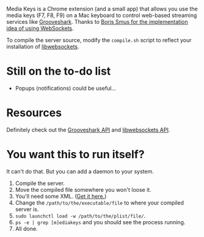 Media Keys is a Chrome extension (and a small app) that allows you use the media keys (F7, F8, F9) on a Mac keyboard to control web-based streaming services like [Grooveshark](http://grooveshark.com). Thanks to [Boris Smus for the implementation idea of using WebSockets](http://smus.com/chrome-media-keys-revisited/).

To compile the server source, modify the `compile.sh` script to reflect your installation of [libwebsockets](http://libwebsockets.org/).

Still on the to-do list
======================

* Popups (notifications) could be useful...

Resources
=========

Definitely check out the [Grooveshark API](http://grooveshark.com/GroovesharkAPI.html) and [libwebsockets API](http://libwebsockets.org/libwebsockets-api-doc.html).

You want this to run itself?
============================

It can't do that. But you can add a daemon to your system.

1. Compile the server.
2. Move the compiled file somewhere you won't loose it.
3. You'll need some XML. ([Get it here.](https://gist.github.com/whymarrh/4965481))
4. Change the `/path/to/the/executable/file` to where your compiled server is.
5. `sudo launchctl load -w /path/to/the/plist/file/`.
6. `ps -e | grep [m]ediakeys` and you should see the process running.
7. All done.
